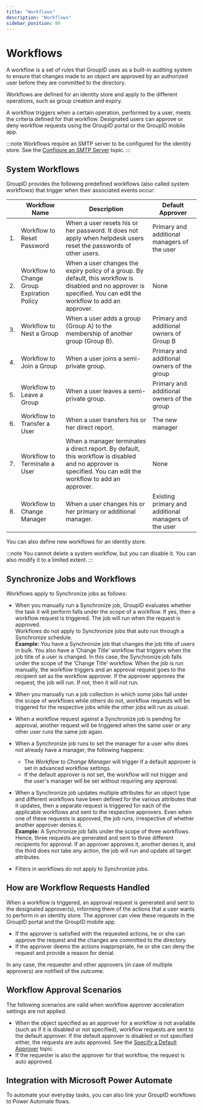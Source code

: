 ```yaml
---
title: "Workflows"
description: "Workflows"
sidebar_position: 80
---
```


# Workflows

A workflow is a set of rules that GroupID uses as a built-in auditing system to ensure that changes
made to an object are approved by an authorized user before they are committed to the directory.

Workflows are defined for an identity store and apply to the different operations, such as group
creation and expiry.

A workflow triggers when a certain operation, performed by a user, meets the criteria defined for
that workflow. Designated users can approve or deny workflow requests using the GroupID portal or
the GroupID mobile app.

:::note
Workflows require an SMTP server to be configured for the identity store. See the
[Configure an SMTP Server](/docs/directorymanager/11.0/admincenter/identitystore/configure/smtpserver.md)
topic.
:::


## System Workflows

GroupID provides the following predefined workflows (also called system workflows) that trigger when
their associated events occur:

|     | Workflow Name                              | Description                                                                                                                                                         | Default Approver                                     |
| --- | ------------------------------------------ | ------------------------------------------------------------------------------------------------------------------------------------------------------------------- | ---------------------------------------------------- |
| 1.  | Workflow to Reset Password                 | When a user resets his or her password. It does not apply when helpdesk users reset the passwords of other users.                                                   | Primary and additional managers of the user          |
| 2.  | Workflow to Change Group Expiration Policy | When a user changes the expiry policy of a group. By default, this workflow is disabled and no approver is specified. You can edit the workflow to add an approver. | None                                                 |
| 3.  | Workflow to Nest a Group                   | When a user adds a group (Group A) to the membership of another group (Group B).                                                                                    | Primary and additional owners of Group B             |
| 4.  | Workflow to Join a Group                   | When a user joins a semi-private group.                                                                                                                             | Primary and additional owners of the group           |
| 5.  | Workflow to Leave a Group                  | When a user leaves a semi-private group.                                                                                                                            | Primary and additional owners of the group           |
| 6.  | Workflow to Transfer a User                | When a user transfers his or her direct report.                                                                                                                     | The new manager                                      |
| 7.  | Workflow to Terminate a User               | When a manager terminates a direct report. By default, this workflow is disabled and no approver is specified. You can edit the workflow to add an approver.        | None                                                 |
| 8.  | Workflow to Change Manager                 | When a user changes his or her primary or additional manager.                                                                                                       | Existing primary and additional managers of the user |

You can also define new workflows for an identity store.

:::note
You cannot delete a system workflow, but you can disable it. You can also modify it to a
limited extent.
:::


## Synchronize Jobs and Workflows

Workflows apply to Synchronize jobs as follows:

- When you manually run a Synchronize job, GroupID evaluates whether the task it will perform falls
  under the scope of a workflow. If yes, then a workflow request is triggered. The job will run when
  the request is approved.  
  Workflows do not apply to Synchronize jobs that auto run through a Synchronize schedule.  
  **Example:** You have a Synchronize job that changes the job title of users in bulk. You also have
  a ‘Change Title’ workflow that triggers when the job title of a user is changed. In this case, the
  Synchronize job falls under the scope of the ‘Change Title’ workflow. When the job is run
  manually, the workflow triggers and an approval request goes to the recipient set as the workflow
  approver. If the approver approves the request, the job will run. If not, then it will not run.
- When you manually run a job collection in which some jobs fall under the scope of workflows while
  others do not, workflow requests will be triggered for the respective jobs while the other jobs
  will run as usual.
- When a workflow request against a Synchronize job is pending for approval, another request will be
  triggered when the same user or any other user runs the same job again.
- When a Synchronize job runs to set the manager for a user who does not already have a manager, the
  following happens:

    - The _Workflow to Change Manager_ will trigger if a default approver is set in advanced
      workflow settings.
    - If the default approver is not set, the workflow will not trigger and the user's manager will
      be set without requiring any approval.

- When a Synchronize job updates multiple attributes for an object type and different workflows have
  been defined for the various attributes that it updates, then a separate request is triggered for
  each of the applicable workflows and sent to the respective approvers. Even when one of these
  requests is approved, the job runs, irrespective of whether another approver denies it.  
  **Example:** A Synchronize job falls under the scope of three workflows. Hence, three requests are
  generated and sent to three different recipients for approval. If an approver approves it, another
  denies it, and the third does not take any action, the job will run and update all target
  attributes.
- Filters in workflows do not apply to Synchronize jobs.

## How are Workflow Requests Handled

When a workflow is triggered, an approval request is generated and sent to the designated
approver(s), informing them of the actions that a user wants to perform in an identity store. The
approver can view these requests in the GroupID portal and the GroupID mobile app.

- If the approver is satisfied with the requested actions, he or she can approve the request and the
  changes are committed to the directory.
- If the approver deems the actions inappropriate, he or she can deny the request and provide a
  reason for denial.

In any case, the requester and other approvers (in case of multiple approvers) are notified of the
outcome.

## Workflow Approval Scenarios

The following scenarios are valid when workflow approver acceleration settings are not applied.

- When the object specified as an approver for a workflow is not available (such as if it is
  disabled or not specified), workflow requests are sent to the default approver. If the default
  approver is disabled or not specified either, the requests are auto approved. See the
  [Specify a Default Approver](/docs/directorymanager/11.0/admincenter/workflow/advancedsettings.md#specify-a-default-approver)
  topic.
- If the requester is also the approver for that workflow, the request is auto approved.

## Integration with Microsoft Power Automate

To automate your everyday tasks, you can also link your GroupID workflows to Power Automate flows.

